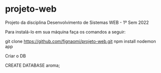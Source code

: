 # projeto-web
 Projeto da disciplina Desenvolvimento de Sistemas WEB - 1º Sem 2022

 Para instalá-lo em sua máquina faça os comandos a seguir:

  git clone https://github.com/fignaomi/projeto-web.git
  npm install
  nodemon app

Criar o DB 

  CREATE DATABASE aroma;
  
  




